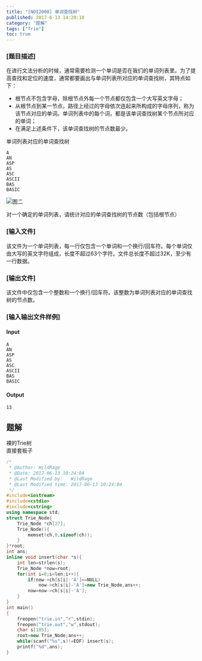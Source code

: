 ```yaml
---
title: "[NOI2000] 单词查找树"
published: 2017-6-13 14:20:10
category: "题解"
tags: ["Trie"]
toc: true
---
```

### [题目描述]  

在进行文法分析的时候，通常需要检测一个单词是否在我们的单词列表里。为了提高查找和定位的速度，通常都要画出与单词列表所对应的单词查找树，其特点如下：
<!--more--> 
- 根节点不包含字母，除根节点外每一个节点都仅包含一个大写英文字母；
- 从根节点到某一节点，路径上经过的字母依次连起来所构成的字母序列，称为该节点对应的单词。单词列表中的每个词，都是该单词查找树某个节点所对应的单词；
- 在满足上述条件下，该单词查找树的节点数最少。  

单词列表对应的单词查找树
```  
A
AN  
ASP  
AS  
ASC  
ASCII  
BAS  
BASIC
```
  
![图二](https://ooo.0o0.ooo/2017/06/13/593f972d8be0a.gif)  

对一个确定的单词列表，请统计对应的单词查找树的节点数（包括根节点）

### [输入文件]
该文件为一个单词列表，每一行仅包含一个单词和一个换行/回车符。每个单词仅由大写的英文字符组成，长度不超过63个字符。文件总长度不超过32K，至少有一行数据。
### [输出文件]
该文件中仅包含一个整数和一个换行/回车符。该整数为单词列表对应的单词查找树的节点数。
### [输入输出文件样例]
#### Input
```
A
AN
ASP
AS
ASC
ASCII
BAS
BASIC
```
#### Output
```
13
```

## 题解
裸的Trie树  
直接套板子
```c++
/*
 * @Author: WildRage 
 * @Date: 2017-06-13 10:24:04 
 * @Last Modified by:   WildRage 
 * @Last Modified time: 2017-06-13 10:24:04 
 */
#include<iostream>
#include<cstdio>
#include<cstring>
using namespace std;
struct Trie_Node{
    Trie_Node *ch[27];
    Trie_Node(){
        memset(ch,0,sizeof(ch));
    }
}*root;
int ans;
inline void insert(char *s){
    int len=strlen(s);
    Trie_Node *now=root;
    for(int i=0;i<len;i++){
        if(now->ch[s[i]-'A']==NULL)
            now->ch[s[i]-'A']=new Trie_Node,ans++;
        now=now->ch[s[i]-'A'];
    }
}
int main()
{
    freopen("trie.in","r",stdin);
    freopen("trie.out","w",stdout);
    char s[105];
    root=new Trie_Node;ans++;
    while(scanf("%s",s)!=EOF) insert(s);
    printf("%d",ans);
}
```
